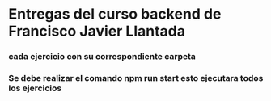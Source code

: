 # Entregas del curso backend de Francisco Javier Llantada

<h3> cada ejercicio con su correspondiente carpeta <h3>
<p>  Se debe realizar el comando npm run start esto ejecutara todos los ejercicios </p>
